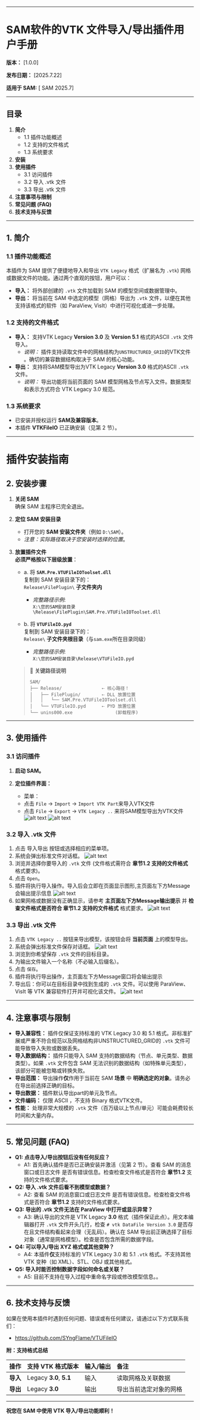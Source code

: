 
---

# **SAM软件的VTK 文件导入/导出插件用户手册**

**版本：** [1.0.0]

**发布日期：** [2025.7.22]

**适用于 SAM:** [ SAM 2025.7]

---

## **目录**

1.  **简介**
    *   1.1 插件功能概述
    *   1.2 支持的文件格式
    *   1.3 系统要求
2.  **安装**
3.  **使用插件**
    *   3.1 访问插件
    *   3.2 导入 .vtk 文件
    *   3.3 导出 .vtk 文件
4.  **注意事项与限制**
5.  **常见问题 (FAQ)**
6.  **技术支持与反馈**

---

## **1. 简介**

### **1.1 插件功能概述**
本插件为 SAM 提供了便捷地导入和导出 `VTK Legacy` 格式（扩展名为 `.vtk`) 网格或数据文件的功能。通过两个直观的按钮，用户可以：
*   **导入：** 将外部创建的 `.vtk` 文件加载到 SAM 的模型空间或数据管理中。
*   **导出：** 将当前在 SAM 中选定的模型（网格）导出为 `.vtk` 文件，以便在其他支持该格式的软件（如 ParaView, VisIt）中进行可视化或进一步处理。

### **1.2 支持的文件格式**
*   **导入：** 支持VTK Legacy **Version 3.0** 及 **Version 5.1** 格式的ASCII `.vtk` 文件导入。
    *   *说明：* 插件支持读取文件中的网格结构为`UNSTRUCTURED_GRID`的VTK文件 。确切的兼容数据结构取决于 SAM 的核心功能。
*   **导出：** 支持将SAM模型导出为VTK Legacy **Version 3.0** 格式的ASCII `.vtk` 文件。
    *   *说明：* 导出功能将当前页面的 SAM 模型网格及节点写入文件。数据类型和表示方式符合 VTK Legacy 3.0 规范。

### **1.3 系统要求**
*   已安装并授权运行 **SAM及兼容版本**。
*   本插件 **VTKFileIO** 已正确安装（见第 2 节）。


---
# **插件安装指南**

## **2. 安装步骤**
1.  **关闭 SAM**  
    确保 SAM 主程序已完全退出。

2.  **定位 SAM 安装目录**  
    * 打开您的 **SAM 安装文件夹**（例如 `D:\SAM`）。
    * *注意：实际路径取决于您安装时选择的位置*。

3.  **放置插件文件**  
    **必须严格按以下层级放置**：  
    *   a. 将 **`SAM.Pre.VTUFileIOToolset.dll`**  
        复制到 SAM 安装目录下的：  
        `Release\FilePlugin\` **子文件夹内**  
        *   *完整路径示例*:  
            `X:\您的SAM安装目录\Release\FilePlugin\SAM.Pre.VTUFileIOToolset.dll`

    *   b. 将 **`VTUFileIO.pyd`**  
        复制到 SAM 安装目录下的：  
        `Release\` **子文件夹根目录**（与`sam.exe`所在目录同级）  
        *   *完整路径示例*:  
            `X:\您的SAM安装目录\Release\VTUFileIO.pyd`

    > 📌 **关键路径说明**  
    > ```
    > SAM/
    > ├── Release/               ⇠ 核心路径！
    > │   ├── FilePlugin/        ⇠ DLL 放置位置
    > │   │   └── SAM.Pre.VTUFileIOToolset.dll
    > │   └── VTUFileIO.pyd      ⇠ PYD 放置位置
    > └── unins000.exe                (卸载程序)
    > ```

---

## **3. 使用插件**

### **3.1 访问插件**
1.  **启动 SAM。**
2.  **定位插件界面：**
  
    *   菜单： 
    *   点击 `File` -> `Import` -> `Import VTK Part`来导入VTK文件
    *   点击 `File` -> `Export` -> `VTK Legacy ..` 来将SAM模型导出为VTK文件
![alt text](image.png)
![alt text](image-1.png)    


### **3.2 导入 .vtk 文件**
1.  点击 导入导出 按钮或选择相应的菜单项。
2.  系统会弹出标准文件对话框。
![alt text](image-6.png)
3.  浏览并选择你要导入的 `.vtk` 文件 (文件格式需符合 **章节1.2 支持的文件格式** 格式要求)。
4.  点击 `Open`。
5.  插件将执行导入操作。导入后会立即在页面显示图形,主页面左下方Message会输出提示信息
![alt text](image-7.png)
1. 如果网格或数据没有正确显示，请参考 **主页面左下方Message输出提示** 并 **检查文件格式是否符合 章节1.2 支持的文件格式** 格式要求。
![alt text](image-3.png)

### **3.3 导出 .vtk 文件**
1.  点击 `VTK Legacy ..` 按钮来导出模型，该按钮会将 **当前页面** 上的模型导出。
2.  系统会弹出标准文件保存对话框。
![alt text](image-4.png)
1.  浏览到你希望保存 `.vtk` 文件的目标目录。
2.  为输出文件输入一个名称（不必输入后缀名）。
3.  点击 `保存`。
4.  插件将执行导出操作，主页面左下方Message窗口将会输出提示
5.  导出后：你可以在目标目录中找到生成的 `.vtk` 文件。可以使用 ParaView、VisIt 等 VTK 兼容软件打开并可视化该文件。
   ![alt text](image-5.png)

---

## **4. 注意事项与限制**
*   **导入兼容性：** 插件仅保证支持标准的 VTK Legacy 3.0 和 5.1 格式。非标准扩展或严重不符合规范以及网格结构非UNSTRUCTURED_GRID的 `.vtk` 文件可能导致导入失败或数据丢失。
*   **导入数据结构：** 插件只能导入 SAM 支持的数据结构（节点、单元类型、数据类型）。如果 `.vtk` 文件包含 SAM 无法识别的数据结构（如特殊单元类型），该部分可能被忽略或转换失败。
*   **导出范围：** 导出操作**仅**作用于当前在 SAM  **场景** 中 **明确选定的对象**。请务必在导出前选择正确的目标。
*   **导出数据：** 插件默认导出part的单元及节点。
*   **文件编码：** 仅限 ASCII ，不支持 Binary 格式VTK文件。
*   **性能：** 处理非常大规模的 `.vtk` 文件（百万级以上节点/单元）可能会耗费较长时间和大量内存。

---

## **5. 常见问题 (FAQ)**
*   **Q1: 点击导入/导出按钮后没有任何反应？**
    *   A1: 首先确认插件是否已正确安装并激活（见第 2 节）。查看 SAM 的消息窗口或日志文件 是否有错误信息。检查检查文件格式是否符合 **章节1.2** 支持的文件格式要求。
*   **Q2: 导入 .vtk 文件后看不到模型或数据？**
    *   A2: 查看 SAM 的消息窗口或日志文件 是否有错误信息。检查检查文件格式是否符合 **章节1.2** 支持的文件格式要求。
*   **Q3: 导出的 .vtk 文件无法在 ParaView 中打开或显示异常？**
    *   A3: 确认导出的文件是 VTK Legacy **3.0** 格式（插件保证此点）。用文本编辑器打开 `.vtk` 文件开头几行，检查 `# vtk DataFile Version 3.0` 是否存在且文件结构看起来合理（无乱码）。确认在 SAM 导出前正确选择了目标对象（通常是网格模型）。检查是否包含所需的数据字段。
*   **Q4: 可以导入/导出 XYZ 格式或其他变种？**
    *   A4: 本插件**仅**支持标准的 VTK Legacy 3.0 和 5.1 `.vtk` 格式。不支持其他 VTK 变种（如 XML）、STL、OBJ 或其他格式。
*   **Q5: 导入时能否控制数据字段如何命名或关联？**
    *   A5:  目前不支持在导入过程中重命名字段或修改模型信息。。

---

## **6. 技术支持与反馈**
如果在使用本插件时遇到任何问题、错误或有任何建议，请通过以下方式联系我们：
*  https://github.com/SYngFlame/VTUFileIO


**附：支持格式总结**

| 操作     | 支持 VTK 格式版本      | 输入/输出 | 备注                                       |
| :------- | :---------------------- | :-------- | :----------------------------------------- |
| **导入** | Legacy **3.0**, **5.1** | 输入      | 读取网格及关联数据                         |
| **导出** | Legacy **3.0**          | 输出      | 导出当前选定对象的网格 

---

**祝您在 SAM 中使用 VTK 导入/导出功能顺利！**

